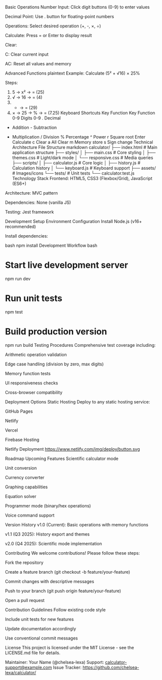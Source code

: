 Basic Operations
Number Input: Click digit buttons (0-9) to enter values

Decimal Point: Use . button for floating-point numbers

Operations: Select desired operation (+, -, ×, ÷)

Calculate: Press = or Enter to display result

Clear:

C: Clear current input

AC: Reset all values and memory

Advanced Functions
plaintext
Example: Calculate (5² + √16) × 25%

Steps:
1. 5 → x² → = (25)
2. √ → 16 → = (4)
3. + → = (29)
4. × → 25 → % → = (7.25)
Keyboard Shortcuts
Key	Function	Key	Function
0-9	Digits 0-9	.	Decimal
+	Addition	-	Subtraction
*	Multiplication	/	Division
%	Percentage	^	Power
r	Square root	Enter	Calculate
c	Clear	a	All Clear
m	Memory store	s	Sign change
Technical Architecture
File Structure
markdown
calculator/
├── index.html          # Main application structure
├── styles/
│   ├── main.css        # Core styling
│   ├── themes.css      # Light/dark mode
│   └── responsive.css  # Media queries
├── scripts/
│   ├── calculator.js   # Core logic
│   ├── history.js      # Calculation history
│   └── keyboard.js     # Keyboard support
├── assets/             # Images/icons
└── tests/              # Unit tests
    └── calculator.test.js
Technology Stack
Frontend: HTML5, CSS3 (Flexbox/Grid), JavaScript (ES6+)

Architecture: MVC pattern

Dependencies: None (vanilla JS)

Testing: Jest framework

Development Setup
Environment Configuration
Install Node.js (v16+ recommended)

Install dependencies:

bash
npm install
Development Workflow
bash
# Start live development server
npm run dev

# Run unit tests
npm test

# Build production version
npm run build
Testing Procedures
Comprehensive test coverage including:

Arithmetic operation validation

Edge case handling (division by zero, max digits)

Memory function tests

UI responsiveness checks

Cross-browser compatibility

Deployment Options
Static Hosting
Deploy to any static hosting service:

GitHub Pages

Netlify

Vercel

Firebase Hosting

Netlify Deployment
https://www.netlify.com/img/deploy/button.svg

Roadmap
Upcoming Features
Scientific calculator mode

Unit conversion

Currency converter

Graphing capabilities

Equation solver

Programmer mode (binary/hex operations)

Voice command support

Version History
v1.0 (Current): Basic operations with memory functions

v1.1 (Q3 2025): History export and themes

v2.0 (Q4 2025): Scientific mode implementation

Contributing
We welcome contributions! Please follow these steps:

Fork the repository

Create a feature branch (git checkout -b feature/your-feature)

Commit changes with descriptive messages

Push to your branch (git push origin feature/your-feature)

Open a pull request

Contribution Guidelines
Follow existing code style

Include unit tests for new features

Update documentation accordingly

Use conventional commit messages

License
This project is licensed under the MIT License - see the LICENSE.md file for details.

Maintainer: Your Name (@chelsea-lexa)
Support: calculator-support@example.com
Issue Tracker: https://github.com/chelsea-lexa/calculator/

